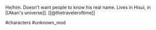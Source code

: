 He/him. Doesn't want people to know his real name. Lives in Hisui, in [[Akari's universe]]. [[@thetraveleroftime]]

#characters #unknown_mod 